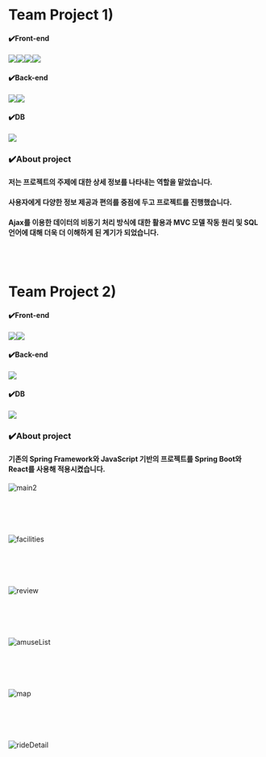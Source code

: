 # Team Project 1)

#### ✔️Front-end
<img src="https://img.shields.io/badge/Css-1572B6?style=for-the-badge&logo=Css&logoColor=white"><img src="https://img.shields.io/badge/HTML5-E34F26?style=for-the-badge&logo=HTML5&logoColor=purple"><img src="https://img.shields.io/badge/JavaScript-F7DF1E?style=for-the-badge&logo=JavaScript&logoColor=black"><img src="https://img.shields.io/badge/jQuery-0769AD?style=for-the-badge&logo=jQuery&logoColor=yellow">
#### ✔️Back-end
<img src="https://img.shields.io/badge/Spring-6DB33F?style=for-the-badge&logo=Spring&logoColor=green"><img src="https://img.shields.io/badge/Apache Tomcat-F8DC75?style=for-the-badge&logo=Apache Tomcat&logoColor=black">
#### ✔️DB
<img src="https://img.shields.io/badge/MySQL-4479A1?style=for-the-badge&logo=MySQL&logoColor=green">

### ✔️About project
#### 저는 프로젝트의 주제에 대한 상세 정보를 나타내는 역할을 맡았습니다. 
#### 사용자에게 다양한 정보 제공과 편의를 중점에 두고 프로젝트를 진행했습니다.
#### Ajax를 이용한 데이터의 비동기 처리 방식에 대한 활용과 MVC 모델 작동 원리 및 SQL 언어에 대해 더욱 더 이해하게 된 계기가 되었습니다.



<br/><br/>
# Team Project 2)

#### ✔️Front-end
<img src="https://img.shields.io/badge/React-61DAFB?style=for-the-badge&logo=React&logoColor=white"><img src="https://img.shields.io/badge/Node.js-339933?style=for-the-badge&logo=Node.js&logoColor=black">
#### ✔️Back-end
<img src="https://img.shields.io/badge/Spring Boot-6DB33F?style=for-the-badge&logo=Spring Boot&logoColor=green"> 

#### ✔️DB
<img src="https://img.shields.io/badge/MySQL-4479A1?style=for-the-badge&logo=MySQL&logoColor=green">

### ✔️About project
#### 기존의 Spring Framework와 JavaScript 기반의 프로젝트를 Spring Boot와 React를 사용해 적용시켰습니다.

![main2](https://github.com/yunijcoding/webproject/assets/140949271/eb8c167c-fb76-404e-8427-9292e4990cbd)
<br/><br/><br/><br/><br/><br/>
![facilities](https://github.com/yunijcoding/webproject/assets/140949271/b8dfbc89-3804-48a2-9902-9c70ce28e6a6)
<br/><br/><br/><br/><br/><br/>
![review](https://github.com/yunijcoding/webproject/assets/140949271/e7328e56-cb24-4d73-ab90-b7c7aa3c9b0c)
<br/><br/><br/><br/><br/><br/>
![amuseList](https://github.com/yunijcoding/webproject/assets/140949271/e01dc676-376d-4164-b224-7103ee817e7b)
<br/><br/><br/><br/><br/><br/>
![map](https://github.com/yunijcoding/webproject/assets/140949271/0f6536ef-616a-46de-8e4e-b1d86cf7ea17)
<br/><br/><br/><br/><br/><br/>
![rideDetail](https://github.com/yunijcoding/webproject/assets/140949271/a13f6f81-c11d-49d2-9a77-cbefa57178bf)



